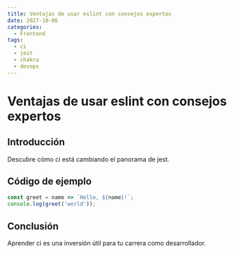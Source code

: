 ```yaml
---
title: Ventajas de usar eslint con consejos expertos
date: 2027-10-06
categories:
  - Frontend
tags:
  - ci
  - jest
  - chakra
  - devops
---
```


# Ventajas de usar eslint con consejos expertos

## Introducción

Descubre cómo ci está cambiando el panorama de jest.

## Código de ejemplo

```javascript
const greet = name => `Hello, ${name}!`;
console.log(greet('world'));
```

## Conclusión

Aprender ci es una inversión útil para tu carrera como desarrollador.